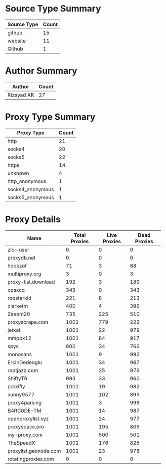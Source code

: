 # Source Type Summary

| Source Type | Count |
|-------------|-------|
| github | 15 |
| website | 11 |
| Github | 1 |


# Author Summary

| Author | Count |
|--------|-------|
| Rizsyad AR | 27 |


# Proxy Type Summary

| Proxy Type | Count |
|------------|-------|
| http | 21 |
| socks4 | 20 |
| socks5 | 22 |
| https | 14 |
| unknown | 4 |
| http_anonymous | 1 |
| socks4_anonymous | 1 |
| socks5_anonymous | 1 |


# Proxy Details

| Name | Total Proxies | Live Proxies | Dead Proxies |
|------|---------------|--------------|---------------|
| zloi-user | 0 | 0 | 0 |
| proxydb.net | 0 | 0 | 0 |
| hookzof | 71 | 3 | 68 |
| multiproxy.org | 3 | 0 | 3 |
| proxy-list.download | 192 | 3 | 189 |
| opsxcq | 343 | 0 | 343 |
| roosterkid | 221 | 8 | 213 |
| clarketm | 400 | 4 | 396 |
| Zaeem20 | 735 | 225 | 510 |
| proxyscrape.com | 1001 | 779 | 222 |
| jetkai | 1001 | 22 | 979 |
| mmppx12 | 1001 | 84 | 917 |
| spys | 800 | 34 | 766 |
| monosans | 1001 | 9 | 992 |
| ErcinDedeoglu | 1001 | 34 | 967 |
| rootjazz.com | 1001 | 25 | 976 |
| ShiftyTR | 993 | 33 | 960 |
| proxifly | 1001 | 19 | 982 |
| sunny9577 | 1001 | 102 | 899 |
| proxy4parsing | 1001 | 3 | 998 |
| B4RC0DE-TM | 1001 | 14 | 987 |
| openproxylist.xyz | 1001 | 24 | 977 |
| proxyspace.pro | 1001 | 195 | 806 |
| my-proxy.com | 1001 | 500 | 501 |
| TheSpeedX | 1001 | 176 | 825 |
| proxylist.geonode.com | 1001 | 23 | 978 |
| rotatingproxies.com | 0 | 0 | 0 |
